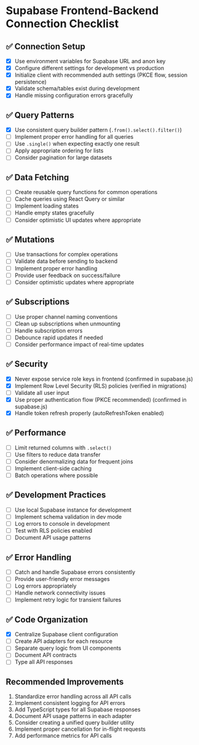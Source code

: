 # Supabase Frontend-Backend Connection Checklist

## ✅ Connection Setup
- [x] Use environment variables for Supabase URL and anon key
- [x] Configure different settings for development vs production
- [x] Initialize client with recommended auth settings (PKCE flow, session persistence)
- [x] Validate schema/tables exist during development
- [x] Handle missing configuration errors gracefully

## ✅ Query Patterns
- [x] Use consistent query builder pattern (`.from().select().filter()`)
- [ ] Implement proper error handling for all queries
- [ ] Use `.single()` when expecting exactly one result
- [ ] Apply appropriate ordering for lists
- [ ] Consider pagination for large datasets

## ✅ Data Fetching
- [ ] Create reusable query functions for common operations
- [ ] Cache queries using React Query or similar
- [ ] Implement loading states
- [ ] Handle empty states gracefully
- [ ] Consider optimistic UI updates where appropriate

## ✅ Mutations
- [ ] Use transactions for complex operations
- [ ] Validate data before sending to backend
- [ ] Implement proper error handling
- [ ] Provide user feedback on success/failure
- [ ] Consider optimistic updates where appropriate

## ✅ Subscriptions
- [ ] Use proper channel naming conventions
- [ ] Clean up subscriptions when unmounting
- [ ] Handle subscription errors
- [ ] Debounce rapid updates if needed
- [ ] Consider performance impact of real-time updates

## ✅ Security
- [x] Never expose service role keys in frontend (confirmed in supabase.js)
- [x] Implement Row Level Security (RLS) policies (verified in migrations)
- [ ] Validate all user input
- [x] Use proper authentication flow (PKCE recommended) (confirmed in supabase.js)
- [x] Handle token refresh properly (autoRefreshToken enabled)

## ✅ Performance
- [ ] Limit returned columns with `.select()`
- [ ] Use filters to reduce data transfer
- [ ] Consider denormalizing data for frequent joins
- [ ] Implement client-side caching
- [ ] Batch operations where possible

## ✅ Development Practices
- [ ] Use local Supabase instance for development
- [ ] Implement schema validation in dev mode
- [ ] Log errors to console in development
- [ ] Test with RLS policies enabled
- [ ] Document API usage patterns

## ✅ Error Handling
- [ ] Catch and handle Supabase errors consistently
- [ ] Provide user-friendly error messages
- [ ] Log errors appropriately
- [ ] Handle network connectivity issues
- [ ] Implement retry logic for transient failures

## ✅ Code Organization
- [x] Centralize Supabase client configuration
- [ ] Create API adapters for each resource
- [ ] Separate query logic from UI components
- [ ] Document API contracts
- [ ] Type all API responses

## Recommended Improvements
1. Standardize error handling across all API calls
2. Implement consistent logging for API errors
3. Add TypeScript types for all Supabase responses
4. Document API usage patterns in each adapter
5. Consider creating a unified query builder utility
6. Implement proper cancellation for in-flight requests
7. Add performance metrics for API calls
